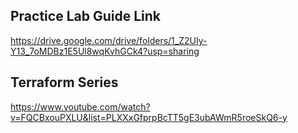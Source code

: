 ## Practice Lab Guide Link

https://drive.google.com/drive/folders/1_Z2UIy-Y13_7oMDBz1E5Ul8wqKvhGCk4?usp=sharing

## Terraform Series

https://www.youtube.com/watch?v=FQCBxouPXLU&list=PLXXxGfprpBcTT5gE3ubAWmR5roeSkQ6-y


